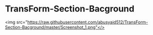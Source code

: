 # TransForm-Section-Bacground

<img src="https://raw.githubusercontent.com/abusyaid512/TransForm-Section-Bacground/master/Screenshot_1.png"</>
